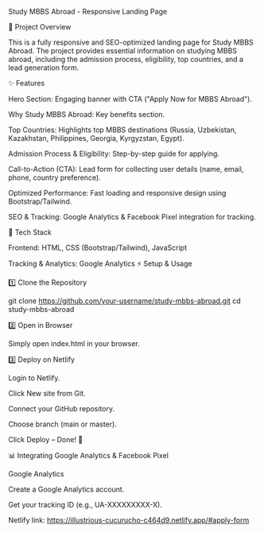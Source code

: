 Study MBBS Abroad - Responsive Landing Page

📌 Project Overview

This is a fully responsive and SEO-optimized landing page for Study MBBS Abroad. The project provides essential information on studying MBBS abroad, including the admission process, eligibility, top countries, and a lead generation form.

✨ Features

Hero Section: Engaging banner with CTA ("Apply Now for MBBS Abroad").

Why Study MBBS Abroad: Key benefits section.

Top Countries: Highlights top MBBS destinations (Russia, Uzbekistan, Kazakhstan, Philippines, Georgia, Kyrgyzstan, Egypt).

Admission Process & Eligibility: Step-by-step guide for applying.

Call-to-Action (CTA): Lead form for collecting user details (name, email, phone, country preference).

Optimized Performance: Fast loading and responsive design using Bootstrap/Tailwind.

SEO & Tracking: Google Analytics & Facebook Pixel integration for tracking.

🚀 Tech Stack

Frontend: HTML, CSS (Bootstrap/Tailwind), JavaScript

Tracking & Analytics: Google Analytics
⚡ Setup & Usage

1️⃣ Clone the Repository

git clone https://github.com/your-username/study-mbbs-abroad.git
cd study-mbbs-abroad

2️⃣ Open in Browser

Simply open index.html in your browser.

3️⃣ Deploy on Netlify

Login to Netlify.

Click New site from Git.

Connect your GitHub repository.

Choose branch (main or master).

Click Deploy – Done! 🚀

📊 Integrating Google Analytics & Facebook Pixel

Google Analytics

Create a Google Analytics account.

Get your tracking ID (e.g., UA-XXXXXXXXX-X).

Netlify link: https://illustrious-cucurucho-c464d9.netlify.app/#apply-form
